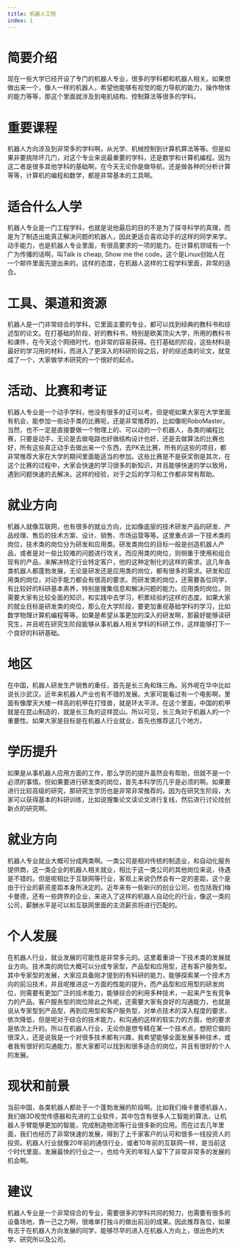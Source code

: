```yaml
---
title: 机器人工程
index: 1
---
```


# 简要介绍

现在一些大学已经开设了专门的机器人专业，很多的学科都和机器人相关。如果想做出来一个，像人一样的机器人，希望他能够有视觉的能力导航的能力，操作物体的能力等等，那这个里面就涉及到电机结构、控制算法等很多的学科。

# 重要课程

机器人方向涉及到非常多的学科啊，从光学、机械控制到计算机算法等等。但是如果非要挑除坏几门，对这个专业来说最重要的学科，还是数学和计算机编程。因为这二者是很多其他学科的基础啊，在今天无论你是做导航，还是做各种的分析计算等等，计算机的编程和数学，都是非常基本的工具啊。

# 适合什么人学

机器人专业是一门工程学科，也就是说他最后的目的不是为了探寻科学的真理，而是为了制造出能真正解决问题的机器人，因此更适合喜欢动手的这样的同学来学。动手能力，也是机器人专业里面，有很高要求的一项的能力。在计算机领域有一个广为传播的话啊，叫Talk is cheap, Show me the code，这个是Linux创始人在一个邮件里面先提出来的。这样的态度，在机器人这样的工程学科里面，非常的适合。

# 工具、渠道和资源

机器人是一门非常综合的学科，它里面主要的专业，都可以找到经典的教科书和综述型的论文。在打基础的阶段，好的教科书，特别是欧美顶尖大学，所用的教科书和课件，在今天这个网络时代，也非常的容易获得。在打基础的阶段，这些材料是最好的学习用的材料，而进入了更深入的科研阶段之后，好的综述类的论文，就变成了一个，大家做学术研究的一个很好的起点。

# 活动、比赛和考证

机器人专业是一个动手学科，他没有很多的证可以考。但是呢如果大家在大学里面有机会，能参加一些动手类的比赛呃，还是非常推荐的，比如像呃RoboMaster。当然，也不一定是直接要做一个物理上的、可以动的一个机器人，各类的编程比赛，只要是动手，无论是去做电路也好做结构设计也好，还是去做算法的比赛也好，所有这些真正动手去做出来一个东西，去PK去比赛，所有的这些的项目，都非常推荐大家在大学的期间里面能适当的参加。这些比赛是不是获奖倒是其次，在这个比赛的过程中，大家会快速的学习很多的新知识，并且能够快速的学以致用，遇到问题快速的去解决。这样的经验，对于之后的学习和工作都非常有帮助。

# 就业方向

机器人就像互联网，也有很多的就业方向，比如像底层的技术研发产品的研发、产品经理、售后的技术方案、设计、销售、市场运营等等。这里重点讲一下技术类的岗位，技术类的岗位分为研发和应用类。研发类岗位的目标一般是创造机器人产品，或者是对一些比较难的问题进行攻关。而应用类的岗位，则侧重于使用和组合现有的产品，来解决特定行业特定客户，他的这种定制化的这样的需求。这几年各类机器人都蓬勃发展，无论是研发还是应用类的岗位，都有很多的需求。研发和应用类的岗位，对动手能力都会有很高的要求。而研发类的岗位，还需要各位同学，有比较好的科研基本素养，特别是搜集信息和解决问题的能力。应用类的岗位，则需要大家有比较全面的知识，和实践中去学习，积累经验的这样的态度。如果大家的就业目标是研发类的岗位，那么在大学阶段，要更加重视基础学科的学习，比如数学物理计算机编程等等。如果是希望从事更加的深入的研发啊，那最好能够读研究生，并且呢在研究生阶段能够从事机器人相关学科的科研工作，这样能够打下一个良好的科研基础。

# 地区

在中国，机器人研发生产销售的重任，首先是长三角和珠三角。另外呢在华中比如说长沙武汉，近年来机器人产业也有不错的发展。大家可能看过有一个电影啊，里面有像摩天大楼一样高的机甲在打怪兽，就是环太平洋。在这个里面，中国的机甲就是在昆山制造的，就是长三角的这样昆山。所以可见，长三角对于机器人的一个重要性。如果大家是目标是在机器人行业就业，首先也推荐这几个地方。

# 学历提升

如果是从事机器人应用方面的工作，那么学历的提升虽然会有帮助，但就不是一个必须的事情。但如果要进行研发类的岗位，首先本科学历几乎是必须的啊。如果要进行比较高级的研究，那研究生学历也是非常非常推荐的。因为在研究生阶段，大家可以获得基本的科研训练，比如说搜集论文读论文进行复线，然后进行讨论找创新点的研究啊。

# 就业方向

机器人专业就业大概可分成两类啊。一类公司是相对传统的制造业，和自动化服务提供商，这一类企业的机器人相关就业，相比于这一类公司的其他岗位来说，待遇是不错的。但是呢相比于互联网等行业，客观上来说仍然会有一定的差距，这个是由于行业的薪资差距本身所决定的。近年来有一些新兴的创业公司，也包括我们梅卡曼德，还有一些跨界的企业，来进入了这样的机器人自动化的行业，像这一类的公司，薪酬水平是可以和互联网里面的主流薪资将进行匹配的。

# 个人发展

在机器人行业，就业发展的可能性是非常多元的。这里着重讲一下技术类的发展就业方向。技术类的岗位大概可以分成专家型，产品型和应用型，还有客户服务型。其中专家型的发展，大家应具备刚才提到的有科研的能力，能够探索某一个技术方向的前沿技术，并且呢推进这一方面的性能的提升。而产品型和应用型的研发岗位，则需要有更加广泛的技术能力，能够综合的利用多种技术，一起来产生有竞争力的产品。客户服务型的岗位除此之外呢，还需要大家有良好的沟通能力，也就是说从专家型到产品型，再到应用型和客户服务型，对单点技术的深入程度的要求，依次降低，但是呢对于综合的技术能力，和沟通的这样的软实力的方面，他的要求是依次上升的。所以在机器人行业，无论你是想专精在某一个技术点，想把它做的很深入，还是说我是一个对很多技术都有兴趣，我希望能够全面发展多种技术，或者我有很好的沟通能力，那大家都可以找到和很多适合的岗位，并且有很好的个人的发展。

# 现状和前景

当前中国，各类机器人都处于一个蓬勃发展的阶段啊。比如我们梅卡曼德机器人，我们做3D视觉传感器和先进的工业软件，其中包含有很多人工智能的算法，让机器人手臂能够更加的智能，完成制造物流等行业很多新的应用。而在过去几年里面，我们也经历了非常快速的发展，得到了上千家客户的认可和很多一线投资人的投资。机器人行业就像20年前的通信行业，或者10年前的互联网一样，是当前这个时代里面，发展最快的行业之一，也给今天的年轻人留下了非常非常多的发展的机会啊。

# 建议

机器人专业是一个非常综合的专业，需要很多的学科共同的努力，也需要有很多的设备场地，靠一己之力啊，很难单打独斗的做出前沿的成果。因此推荐各位，如果有志于在机器人方向发展的同学，能够尽早的进入在机器人方向上，很出色的大学、研究所以及公司。